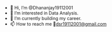- 👋 Hi, I’m @Dhananjay19112001
- 👀 I’m interested in Data Analysis.
- 🌱 I’m currently building my career.
- 📫 How to reach me 📧dsr19112001@gmail.com

<!---
Dhananjay19112001/Dhananjay19112001 is a ✨ special ✨ repository because its `README.md` (this file) appears on your GitHub profile.
You can click the Preview link to take a look at your changes.
--->
